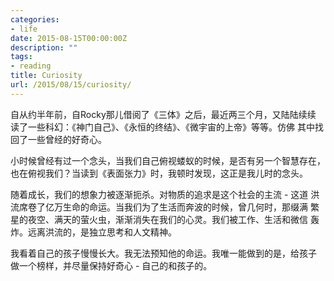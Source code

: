 ```yaml
---
categories:
- life
date: 2015-08-15T00:00:00Z
description: ""
tags:
- reading
title: Curiosity
url: /2015/08/15/curiosity/
---
```



自从约半年前，自Rocky那儿借阅了《三体》之后，最近两三个月，又陆陆续续
读了一些科幻：《神门自己》、《永恒的终结》、《微宇宙的上帝》等等。仿佛
其中找回了一些曾经的好奇心。

小时候曾经有过一个念头，当我们自己俯视蝼蚁的时候，是否有另一个智慧存在，
也在俯视我们？当读到《表面张力》时，我顿时发现，这正是我儿时的念头。

随着成长，我们的想象力被逐渐扼杀。对物质的追求是这个社会的主流 - 这道
洪流席卷了亿万生命的命运。当我们为了生活而奔波的时候，曾几何时，那缀满
繁星的夜空、满天的萤火虫，渐渐消失在我们的心灵。我们被工作、生活和微信
轰炸。远离洪流的，是独立思考和人文精神。

我看着自己的孩子慢慢长大。我无法预知他的命运。我唯一能做到的是，给孩子
做一个榜样，并尽量保持好奇心 - 自己的和孩子的。
